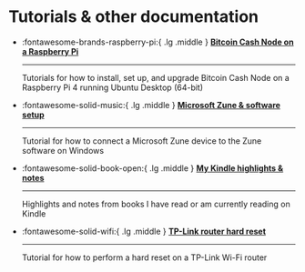 # Tutorials & other documentation

<div class="grid cards" markdown>

  - :fontawesome-brands-raspberry-pi:{ .lg .middle } __[Bitcoin Cash Node on a Raspberry Pi](https://josh-wong.github.io/bitcoin-cash-node-on-raspberry-pi/)__

    ---

    Tutorials for how to install, set up, and upgrade Bitcoin Cash Node on a Raspberry Pi 4 running Ubuntu Desktop (64-bit)

  - :fontawesome-solid-music:{ .lg .middle } __[Microsoft Zune & software setup](https://josh-wong.github.io/zune-software-setup/)__

    ---

    Tutorial for how to connect a Microsoft Zune device to the Zune software on Windows

  - :fontawesome-solid-book-open:{ .lg .middle } __[My Kindle highlights & notes](https://josh-wong.github.io/kindle-highlights-notes)__

    ---

    Highlights and notes from books I have read or am currently reading on Kindle


  - :fontawesome-solid-wifi:{ .lg .middle } __[TP-Link router hard reset](https://josh-wong.github.io/tplink-router-hard-reset/)__

    ---
    
    Tutorial for how to perform a hard reset on a TP-Link Wi-Fi router

</div>
